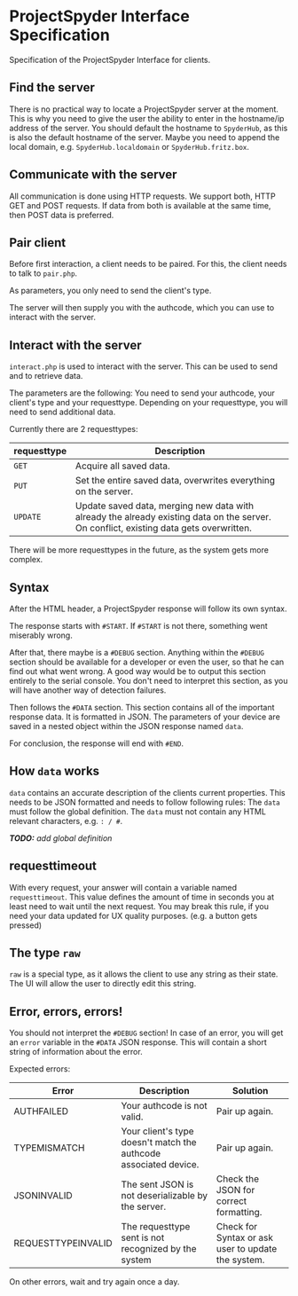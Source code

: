 # ProjectSpyder Interface Specification

Specification of the ProjectSpyder Interface for clients.

## Find the server

There is no practical way to locate a ProjectSpyder server at the moment.
This is why you need to give the user the ability to enter in the hostname/ip address of the server.
You should default the hostname to `SpyderHub`, as this is also the default hostname of the server.
Maybe you need to append the local domain, e.g. `SpyderHub.localdomain` or `SpyderHub.fritz.box`.

## Communicate with the server

All communication is done using HTTP requests.
We support both, HTTP GET and POST requests.
If data from both is available at the same time,
then POST data is preferred.

## Pair client

Before first interaction, a client needs to be paired.
For this, the client needs to talk to `pair.php`.

As parameters, you only need to send the client's type.

The server will then supply you with the authcode, 
which you can use to interact with the server.

## Interact with the server

`interact.php` is used to interact with the server.
This can be used to send and to retrieve data.

The parameters are the following:
You need to send your authcode, your client's type and your requesttype.
Depending on your requesttype, you will need to send additional data.

Currently there are 2 requesttypes:

requesttype | Description
----------- | -----------
`GET` | Acquire all saved data.
`PUT` | Set the entire saved data, overwrites everything on the server.
`UPDATE` | Update saved data, merging new data with already the already existing data on the server. On conflict, existing data gets overwritten.

There will be more requesttypes in the future, as the system gets more complex.

## Syntax

After the HTML header, a ProjectSpyder response will follow its own syntax.

The response starts with `#START`.
If `#START` is not there, something went miserably wrong.

After that, there maybe is a `#DEBUG` section.
Anything within the `#DEBUG` section should be available for a developer or even the user, 
so that he can find out what went wrong.
A good way would be to output this section entirely to the serial console.
You don't need to interpret this section, as you will have another way of detection failures.

Then follows the `#DATA` section.
This section contains all of the important response data.
It is formatted in JSON.
The parameters of your device are saved in a nested object within the JSON response named `data`.

For conclusion, the response will end with `#END`.

## How `data` works

`data` contains an accurate description of the clients current properties.
This needs to be JSON formatted and needs to follow following rules:
The `data` must follow the global definition.
The `data` must not contain any HTML relevant characters, e.g. ` : / # `.

___TODO:__ add global definition_

## requesttimeout

With every request, your answer will contain a variable named `requesttimeout`.
This value defines the amount of time in seconds you at least need to wait until the next request.
You may break this rule, if you need your data updated for UX quality purposes.
(e.g. a button gets pressed)

## The type `raw`

`raw` is a special type, as it allows the client to use any string as their state.
The UI will allow the user to directly edit this string.

## Error, errors, errors!

You should not interpret the `#DEBUG` section!
In case of an error, you will get an `error` variable in the `#DATA` JSON response.
This will contain a short string of information about the error.

Expected errors:

Error | Description | Solution
----- | ----------- | --------
AUTHFAILED          | Your authcode is not valid. | Pair up again.
TYPEMISMATCH        | Your client's type doesn't match the authcode associated device. | Pair up again.
JSONINVALID         | The sent JSON is not deserializable by the server. | Check the JSON for correct formatting.
REQUESTTYPEINVALID  | The requesttype sent is not recognized by the system | Check for Syntax or ask user to update the system.

On other errors, wait and try again once a day.
